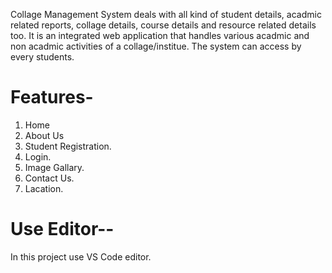  Collage Management System deals with all kind of student details, acadmic related reports, collage details, course details and resource related details too.
 It is an integrated web application that handles various acadmic and non acadmic activities of a collage/institue. The system can access by every students.
 
 Features-
 =========
   1) Home
   2) About Us
   3) Student Registration.
   4) Login.
   5) Image Gallary.
   6) Contact Us.
   7) Lacation.


Use Editor--
============
  In this project use VS Code editor.
      
